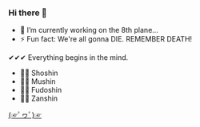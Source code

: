 ### Hi there 👋

- 🔭 I’m currently working on the 8th plane...
- ⚡ Fun fact: We're all gonna DIE. REMEMBER DEATH!

✔✔✔ Everything begins in the mind.

- 🐱‍👤 Shoshin
- 🐱‍💻 Mushin
- 🐱‍🏍 Fudoshin
- 🐱‍👓 Zanshin

[(☞ﾟヮﾟ)☞](http://thecodelesscode.com/case/1) 
